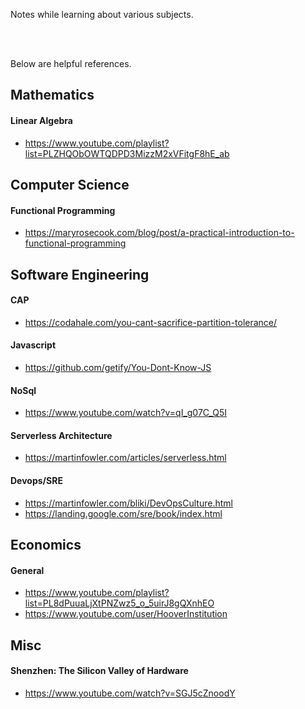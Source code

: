 Notes while learning about various subjects.

<br/><br/>

Below are helpful references.

## Mathematics

#### Linear Algebra
  + https://www.youtube.com/playlist?list=PLZHQObOWTQDPD3MizzM2xVFitgF8hE_ab


## Computer Science

#### Functional Programming
  + https://maryrosecook.com/blog/post/a-practical-introduction-to-functional-programming


## Software Engineering

#### CAP
  + https://codahale.com/you-cant-sacrifice-partition-tolerance/

#### Javascript
  + https://github.com/getify/You-Dont-Know-JS

#### NoSql
  + https://www.youtube.com/watch?v=qI_g07C_Q5I  
  
#### Serverless Architecture
  + https://martinfowler.com/articles/serverless.html
  
#### Devops/SRE
  + https://martinfowler.com/bliki/DevOpsCulture.html  
  + https://landing.google.com/sre/book/index.html
  
  
## Economics

#### General
  + https://www.youtube.com/playlist?list=PL8dPuuaLjXtPNZwz5_o_5uirJ8gQXnhEO
  + https://www.youtube.com/user/HooverInstitution


## Misc

#### Shenzhen: The Silicon Valley of Hardware
  + https://www.youtube.com/watch?v=SGJ5cZnoodY
